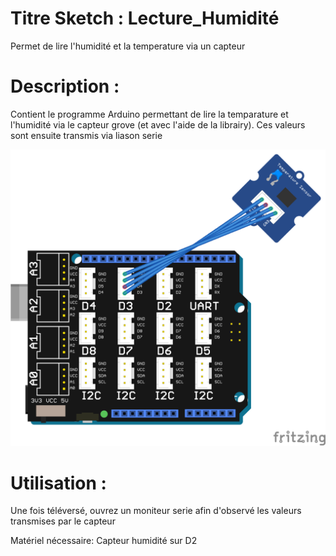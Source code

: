 # Titre Sketch : Lecture_Humidité
Permet de lire l'humidité et la temperature via un capteur
# Description :

Contient le programme Arduino permettant de lire la temparature et l'humidité via le capteur grove (et avec l'aide de la librairy).
Ces valeurs sont ensuite transmis via liason serie

![Schéma](https://raw.githubusercontent.com/JustinMartinDev/ProjetArduino_C/master/Lecture_humidite/schema_arduino.png)

# Utilisation :
Une fois téléversé, ouvrez un moniteur serie afin d'observé les valeurs transmises par le capteur

Matériel nécessaire:
Capteur humidité sur D2
